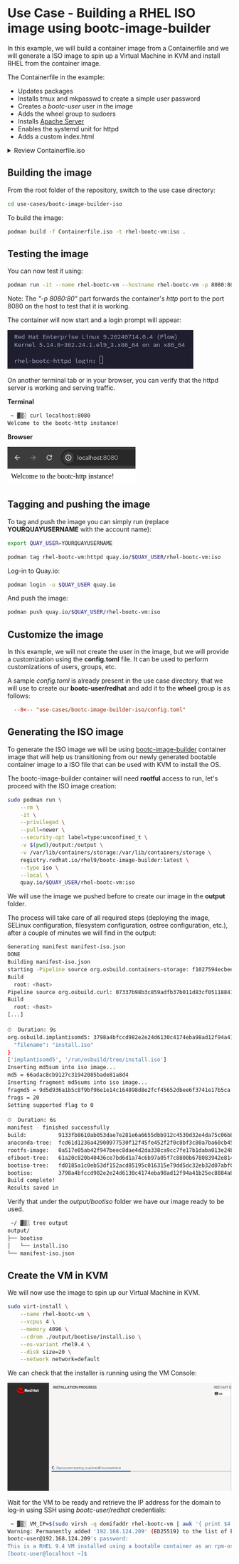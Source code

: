 # Use Case - Building a RHEL ISO image using bootc-image-builder

In this example, we will build a container image from a Containerfile and we will generate a ISO image to spin up a Virtual Machine in KVM and install RHEL from the container image.

The Containerfile in the example:

- Updates packages
- Installs tmux and mkpasswd to create a simple user password
- Creates a *bootc-user* user in the image
- Adds the wheel group to sudoers
- Installs [Apache Server](https://httpd.apache.org/)
- Enables the systemd unit for httpd
- Adds a custom index.html

<details>
  <summary>Review Containerfile.iso</summary>
  ```dockerfile
  --8<-- "use-cases/bootc-image-builder-iso/Containerfile.iso"
  ```
</details>

## Building the image

From the root folder of the repository, switch to the use case directory:

```bash
cd use-cases/bootc-image-builder-iso
```

To build the image:

```bash
podman build -f Containerfile.iso -t rhel-bootc-vm:iso .
```

## Testing the image

You can now test it using:

```bash
podman run -it --name rhel-bootc-vm --hostname rhel-bootc-vm -p 8080:80 rhel-bootc-vm:iso
```

Note: The *"-p 8080:80"* part forwards the container's *http* port to the port 8080 on the host to test that it is working.

The container will now start and a login prompt will appear:

![](./assets/bootc-container.png)

On another terminal tab or in your browser, you can verify that the httpd server is working and serving traffic.

**Terminal**

```bash
 ~ ▓▒░ curl localhost:8080
Welcome to the bootc-http instance!
```

**Browser**

![](./assets/browser-test.png)

## Tagging and pushing the image

To tag and push the image you can simply run (replace **YOURQUAYUSERNAME** with the account name):


```bash
export QUAY_USER=YOURQUAYUSERNAME
```

```bash
podman tag rhel-bootc-vm:httpd quay.io/$QUAY_USER/rhel-bootc-vm:iso
```

Log-in to Quay.io:

```bash
podman login -u $QUAY_USER quay.io
```

And push the image:

```bash
podman push quay.io/$QUAY_USER/rhel-bootc-vm:iso
```

## Customize the image

In this example, we will not create the user in the image, but we will provide a customization using the **config.toml** file. It can be used to perform customizations of users, groups, etc.

A sample *config.toml* is already present in the use case directory, that we will use to create our **bootc-user/redhat** and add it to the **wheel** group is as follows:

```toml
  --8<-- "use-cases/bootc-image-builder-iso/config.toml"
```

## Generating the ISO image

To generate the ISO image we will be using [bootc-image-builder](https://github.com/osbuild/bootc-image-builder) container image that will help us transitioning from our newly generated bootable container image to a ISO file that can be used with KVM to install the OS.

The bootc-image-builder container will need **rootful** access to run, let's proceed with the ISO image creation:

```bash
sudo podman run \
    --rm \
    -it \
    --privileged \
    --pull=newer \
    --security-opt label=type:unconfined_t \
    -v $(pwd)/output:/output \
    -v /var/lib/containers/storage:/var/lib/containers/storage \
    registry.redhat.io/rhel9/bootc-image-builder:latest \
    --type iso \
    --local \
    quay.io/$QUAY_USER/rhel-bootc-vm:iso
```

We will use the image we pushed before to create our image in the **output** folder.

The process will take care of all required steps (deploying the image, SELinux configuration, filesystem configuration, ostree configuration, etc.), after a couple of minutes we will find in the output:

```bash
Generating manifest manifest-iso.json
DONE
Building manifest-iso.json
starting -Pipeline source org.osbuild.containers-storage: f1027594ecbee0b434f86af01d4ba21b478265c0c773e35c387858d0fc4bf16d
Build
  root: <host>
Pipeline source org.osbuild.curl: 07337b98b3c859adfb37b011d83cf0511884147bf999e7869ffbf9074b529a4f
Build
  root: <host>
[...]

⏱  Duration: 9s
org.osbuild.implantisomd5: 3798a4bfccd982e2e24d6130c4174eba98ad12f94a41b25ec8884a8cfccaf8ce {
  "filename": "install.iso"
}
['implantisomd5', '/run/osbuild/tree/install.iso']
Inserting md5sum into iso image...
md5 = 66adac8cb9127c31942085bade81a8d4
Inserting fragment md5sums into iso image...
fragmd5 = 9d5d936a1b5c8f9bf96e1e14c164898d8e2fcf45652dbee6f3741e17b5ca
frags = 20
Setting supported flag to 0

⏱  Duration: 6s
manifest - finished successfully
build:          9133fb8610ab053dae7e281e6a6655dbb912c4530d32e4da75c06b8713a87c80
anaconda-tree:  fcd61d1236a42900977530f12f45fe452f2f0c8bf3c80a7ba60cb45ffe4bf36d
rootfs-image:   0a517e05ab42f947beec8dae4d2da338ca9cc7fe17b1daba013e24b1c60aeadf
efiboot-tree:   61a20c820b40436ce7bd6d1a74c6b97a05f7c8800b678083942e814cf9f7cc0e
bootiso-tree:   fd0185a1c0eb53df152acd85195c016315e79dd5dc32eb32d07abf0e21251c62
bootiso:        3798a4bfccd982e2e24d6130c4174eba98ad12f94a41b25ec8884a8cfccaf8ce
Build complete!
Results saved in

```

Verify that under the *output/bootiso* folder we have our image ready to be used.

```bash
 ~/ ▓▒░ tree output
output/
├── bootiso
│   └── install.iso
└── manifest-iso.json
```

## Create the VM in KVM

We will now use the image to spin up our Virtual Machine in KVM.

```bash
sudo virt-install \
    --name rhel-bootc-vm \
    --vcpus 4 \
    --memory 4096 \
    --cdrom ./output/bootiso/install.iso \
    --os-variant rhel9.4 \
    --disk size=20 \
    --network network=default
```

We can check that the installer is running using the VM Console:

![](./assets/anaconda-boot.png)

Wait for the VM to be ready and retrieve the IP address for the domain to log-in using SSH using *bootc-user/redhat* credentials:

```bash
 ~ ▓▒░ VM_IP=$(sudo virsh -q domifaddr rhel-bootc-vm | awk '{ print $4 }' | cut -d"/" -f1) && ssh bootc-user@$VM_IP
Warning: Permanently added '192.168.124.209' (ED25519) to the list of known hosts.
bootc-user@192.168.124.209's password: 
This is a RHEL 9.4 VM installed using a bootable container as an rpm-ostree source!
[bootc-user@localhost ~]$ 
```

